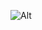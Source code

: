 ![Alt](https://repobeats.axiom.co/api/embed/096d8610fcd82ce6aa1cb1f7969c4182f2021c99.svg "Repobeats analytics image")